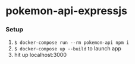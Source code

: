 # pokemon-api-expressjs

### Setup

1. `$ docker-compose run --rm pokemon-api npm i`
2. `$ docker-compose up --build` to launch app 
4. hit up localhost:3000
